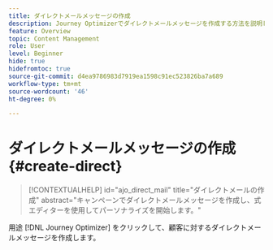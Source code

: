 ```yaml
---
title: ダイレクトメールメッセージの作成
description: Journey Optimizerでダイレクトメールメッセージを作成する方法を説明します
feature: Overview
topic: Content Management
role: User
level: Beginner
hide: true
hidefromtoc: true
source-git-commit: d4ea9786983d7919ea1598c91ec523826ba7a689
workflow-type: tm+mt
source-wordcount: '46'
ht-degree: 0%

---
```


# ダイレクトメールメッセージの作成 {#create-direct}

>[!CONTEXTUALHELP]
>id="ajo_direct_mail"
>title="ダイレクトメールの作成"
>abstract="キャンペーンでダイレクトメールメッセージを作成し、式エディターを使用してパーソナライズを開始します。"

用途 [!DNL Journey Optimizer] をクリックして、顧客に対するダイレクトメールメッセージを作成します。
